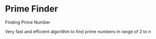 # Prime Finder
Finding Prime Number

Very fast and efficient algorithm to find prime numbers in range of 2 to n
